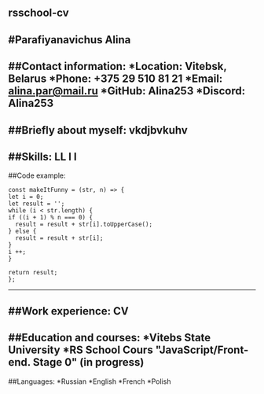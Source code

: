 rsschool-cv
-------
#Parafiyanavichus Alina
-------
##Contact information:
*Location: Vitebsk, Belarus
*Phone: +375 29 510 81 21
*Email: alina.par@mail.ru
*GitHub: Alina253
*Discord: Alina253
-------
##Briefly about myself:
vkdjbvkuhv
-------
##Skills:
LL
l
l
-------
##Code example: 
```
const makeItFunny = (str, n) => {
let i = 0; 
let result = '';
while (i < str.length) {
if ((i + 1) % n === 0) {
  result = result + str[i].toUpperCase();
} else {
  result = result + str[i];
}
i ++;
}

return result;
};
```
-------
##Work experience:
CV
-------
##Education and courses:
*Vitebs State University
*RS School Cours "JavaScript/Front-end. Stage 0" (in progress)
-------
##Languages:
*Russian
*English
*French
*Polish

